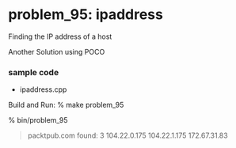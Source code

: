 problem_95: ipaddress
===============

Finding the IP address of a host  

Another Solution using POCO

### sample code
- ipaddress.cpp

Build and Run:
% make problem_95

% bin/problem_95
> packtpub.com
> found: 3
> 104.22.0.175
> 104.22.1.175
> 172.67.31.83


